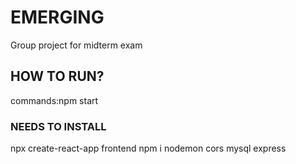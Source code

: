 # EMERGING

Group project for midterm exam

## HOW TO RUN?
commands:npm start

### NEEDS TO INSTALL
npx create-react-app frontend
npm i nodemon cors mysql express


